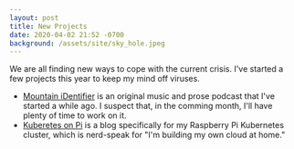 ```yaml
---
layout: post
title: New Projects
date: 2020-04-02 21:52 -0700
background: /assets/site/sky_hole.jpeg 
---
```

We are all finding new ways to cope with the current crisis. I've started a few projects this year to keep my mind off viruses. 

+ [Mountain iDentifier](https://thejimnicholson.com) is an original music and prose podcast that I've started a while ago. I suspect that, in the comming month, I'll have plenty of time to work on it. 
+ [Kuberetes on Pi](https://project.kube.thejimnicholson.com) is a blog specifically for my Raspberry Pi Kubernetes cluster, which is nerd-speak for "I'm building my own cloud at home." 